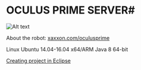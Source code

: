 # OCULUS PRIME  SERVER#

![Alt text](http://www.xaxxon.com/images/oculusprime/oculusprime_charging.jpg)

About the robot: [ xaxxon.com/oculusprime ](http://www.xaxxon.com/oculusprime)

Linux Ubuntu 14.04-16.04 x64/ARM Java 8 64-bit

[ Creating project in Eclipse ](http://www.xaxxon.com/documentation/view/oculus-prime-extending-the-java-application)
